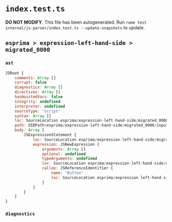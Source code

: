 # `index.test.ts`

**DO NOT MODIFY**. This file has been autogenerated. Run `rome test internal/js-parser/index.test.ts --update-snapshots` to update.

## `esprima > expression-left-hand-side > migrated_0000`

### `ast`

```javascript
JSRoot {
	comments: Array []
	corrupt: false
	diagnostics: Array []
	directives: Array []
	hasHoistedVars: false
	integrity: undefined
	interpreter: undefined
	sourceType: "script"
	syntax: Array []
	loc: SourceLocation esprima/expression-left-hand-side/migrated_0000/input.js 1:0-2:0
	path: UIDPath<esprima/expression-left-hand-side/migrated_0000/input.js>
	body: Array [
		JSExpressionStatement {
			loc: SourceLocation esprima/expression-left-hand-side/migrated_0000/input.js 1:0-1:10
			expression: JSNewExpression {
				arguments: Array []
				optional: undefined
				typeArguments: undefined
				loc: SourceLocation esprima/expression-left-hand-side/migrated_0000/input.js 1:0-1:10
				callee: JSReferenceIdentifier {
					name: "Button"
					loc: SourceLocation esprima/expression-left-hand-side/migrated_0000/input.js 1:4-1:10 (Button)
				}
			}
		}
	]
}
```

### `diagnostics`

```

```
